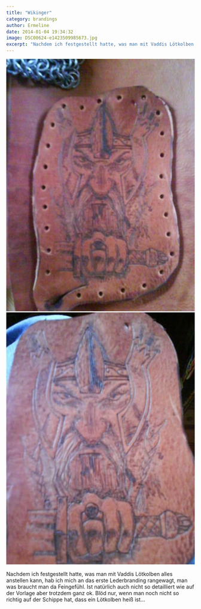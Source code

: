 ```yaml
---
title: "Wikinger"
category: brandings
author: Ermeline
date: 2014-01-04 19:34:32
image: DSC00624-e1423509985673.jpg
excerpt: "Nachdem ich festgestellt hatte, was man mit Vaddis Lötkolben alles anstellen kann, hab ich mich an das erste Lederbranding rangewagt..."
---
```


![Wikinger komplett](DSC00624-e1423509985673.jpg)
![Wikinger nah](DSC00622-e1423509999197.jpg)

Nachdem ich festgestellt hatte, was man mit Vaddis Lötkolben alles anstellen kann, hab ich mich an das erste Lederbranding rangewagt, man was braucht man da Feingefühl. Ist natürlich auch nicht so detailliert wie auf der Vorlage aber trotzdem ganz ok. Blöd nur, wenn man noch nicht so richtig auf der Schippe hat, dass ein Lötkolben heiß ist...  

